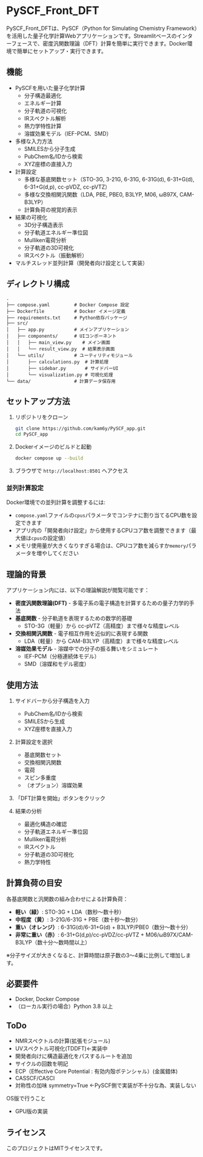 # PySCF_Front_DFT

PySCF_Front_DFTは、PySCF（Python for Simulating Chemistry Framework）を活用した量子化学計算Webアプリケーションです。Streamlitベースのインターフェースで、密度汎関数理論（DFT）計算を簡単に実行できます。Docker環境で簡単にセットアップ・実行できます。

## 機能

- PySCFを用いた量子化学計算
  - 分子構造最適化
  - エネルギー計算
  - 分子軌道の可視化
  - IRスペクトル解析
  - 熱力学特性計算
  - 溶媒効果モデル（IEF-PCM、SMD）
- 多様な入力方法
  - SMILESから分子生成
  - PubChem名/IDから検索
  - XYZ座標の直接入力
- 計算設定
  - 多様な基底関数セット（STO-3G, 3-21G, 6-31G, 6-31G(d), 6-31+G(d), 6-31+G(d,p), cc-pVDZ, cc-pVTZ）
  - 多様な交換相関汎関数（LDA, PBE, PBE0, B3LYP, M06, ωB97X, CAM-B3LYP）
  - 計算負荷の視覚的表示
- 結果の可視化
  - 3D分子構造表示
  - 分子軌道エネルギー準位図
  - Mulliken電荷分析
  - 分子軌道の3D可視化
  - IRスペクトル（振動解析）
- マルチスレッド並列計算（開発者向け設定として実装）

## ディレクトリ構成

```
.
├── compose.yaml         # Docker Compose 設定
├── Dockerfile           # Docker イメージ定義
├── requirements.txt     # Python依存パッケージ
├── src/
│   ├── app.py           # メインアプリケーション
│   ├── components/      # UIコンポーネント
│   │   ├── main_view.py    # メイン画面
│   │   └── result_view.py  # 結果表示画面
│   └── utils/           # ユーティリティモジュール
│       ├── calculations.py  # 計算処理
│       ├── sidebar.py       # サイドバーUI
│       └── visualization.py # 可視化処理
└── data/                # 計算データ保存用
```

## セットアップ方法

1. リポジトリをクローン
   ```sh
   git clone https://github.com/kam6y/PySCF_app.git
   cd PySCF_app
   ```

2. Dockerイメージのビルドと起動
   ```sh
   docker compose up --build
   ```

3. ブラウザで `http://localhost:8501` へアクセス

### 並列計算設定

Docker環境での並列計算を調整するには:

- `compose.yaml`ファイルの`cpus`パラメータでコンテナに割り当てるCPU数を設定できます
- アプリ内の「開発者向け設定」から使用するCPUコア数を調整できます（最大値は`cpus`の設定値）
- メモリ使用量が大きくなりすぎる場合は、CPUコア数を減らすか`memory`パラメータを増やしてください

## 理論的背景

アプリケーション内には、以下の理論解説が閲覧可能です：

- **密度汎関数理論(DFT)** - 多電子系の電子構造を計算するための量子力学的手法
- **基底関数** - 分子軌道を表現するための数学的基礎
  - STO-3G（軽量）から cc-pVTZ（高精度）まで様々な精度レベル
- **交換相関汎関数** - 電子相互作用を近似的に表現する関数
  - LDA（軽量）から CAM-B3LYP（高精度）まで様々な精度レベル
- **溶媒効果モデル** - 溶媒中での分子の振る舞いをシミュレート
  - IEF-PCM（分極連続体モデル）
  - SMD（溶媒和モデル密度）

## 使用方法

1. サイドバーから分子構造を入力
   - PubChem名/IDから検索
   - SMILESから生成
   - XYZ座標を直接入力

2. 計算設定を選択
   - 基底関数セット
   - 交換相関汎関数
   - 電荷
   - スピン多重度
   - （オプション）溶媒効果

3. 「DFT計算を開始」ボタンをクリック

4. 結果の分析
   - 最適化構造の確認
   - 分子軌道エネルギー準位図
   - Mulliken電荷分析
   - IRスペクトル
   - 分子軌道の3D可視化
   - 熱力学特性

## 計算負荷の目安

各基底関数と汎関数の組み合わせによる計算負荷：

- **軽い（緑）**: STO-3G + LDA（数秒～数十秒）
- **中程度（黄）**: 3-21G/6-31G + PBE（数十秒～数分）
- **重い（オレンジ）**: 6-31G(d)/6-31+G(d) + B3LYP/PBE0（数分～数十分）
- **非常に重い（赤）**: 6-31+G(d,p)/cc-pVDZ/cc-pVTZ + M06/ωB97X/CAM-B3LYP（数十分～数時間以上）

※分子サイズが大きくなると、計算時間は原子数の3～4乗に比例して増加します。

## 必要要件

- Docker, Docker Compose
- （ローカル実行の場合）Python 3.8 以上

## ToDo

- NMRスペクトルの計算(拡張モジュール)
- UVスペクトル可視化(TDDFT)←実装中
- 開発者向けに構造最適化をパスするルートを追加
- サイクルの回数を明記
- ECP（Effective Core Potential : 有効内殻ポテンシャル）(金属錯体)
- CASSCF/CASCI
- 対称性の加味 symmetry=True ←PySCF側で実装が不十分な為、実装しない

OS版で行うこと
- GPU版の実装

## ライセンス

このプロジェクトはMITライセンスです。